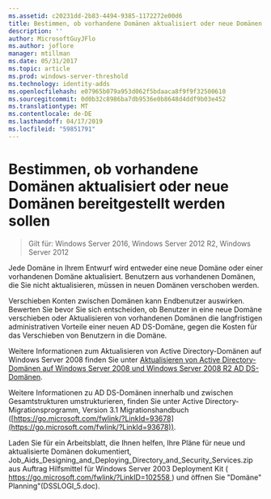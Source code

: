 ```yaml
---
ms.assetid: c20231dd-2b83-4494-9385-1172272e00d6
title: Bestimmen, ob vorhandene Domänen aktualisiert oder neue Domänen bereitgestellt werden sollen
description: ''
author: MicrosoftGuyJFlo
ms.author: joflore
manager: mtillman
ms.date: 05/31/2017
ms.topic: article
ms.prod: windows-server-threshold
ms.technology: identity-adds
ms.openlocfilehash: e07965b079a953d062f5bdaaca8f9f9f32500610
ms.sourcegitcommit: 0d0b32c8986ba7db9536e0b8648d4ddf9b03e452
ms.translationtype: MT
ms.contentlocale: de-DE
ms.lasthandoff: 04/17/2019
ms.locfileid: "59851791"
---
```

# <a name="determining-whether-to-upgrade-existing-domains-or-deploy-new-domains"></a>Bestimmen, ob vorhandene Domänen aktualisiert oder neue Domänen bereitgestellt werden sollen

>Gilt für: Windows Server 2016, Windows Server 2012 R2, Windows Server 2012

Jede Domäne in Ihrem Entwurf wird entweder eine neue Domäne oder einer vorhandenen Domäne aktualisiert. Benutzern aus vorhandenen Domänen, die Sie nicht aktualisieren, müssen in neuen Domänen verschoben werden.  
  
Verschieben Konten zwischen Domänen kann Endbenutzer auswirken. Bewerten Sie bevor Sie sich entscheiden, ob Benutzer in eine neue Domäne verschieben oder Aktualisieren von vorhandenen Domänen die langfristigen administrativen Vorteile einer neuen AD DS-Domäne, gegen die Kosten für das Verschieben von Benutzern in die Domäne.  
  
Weitere Informationen zum Aktualisieren von Active Directory-Domänen auf Windows Server 2008 finden Sie unter [Aktualisieren von Active Directory-Domänen auf Windows Server 2008 und Windows Server 2008 R2 AD DS-Domänen](https://technet.microsoft.com/library/cc731188.aspx).  
  
Weitere Informationen zu AD DS-Domänen innerhalb und zwischen Gesamtstrukturen umstrukturieren, finden Sie unter Active Directory-Migrationsprogramm, Version 3.1 Migrationshandbuch ([https://go.microsoft.com/fwlink/?LinkId=93678](https://go.microsoft.com/fwlink/?LinkId=93678)).  
  
Laden Sie für ein Arbeitsblatt, die Ihnen helfen, Ihre Pläne für neue und aktualisierte Domänen dokumentiert, Job_Aids_Designing_and_Deploying_Directory_and_Security_Services.zip aus Auftrag Hilfsmittel für Windows Server 2003 Deployment Kit ([ https://go.microsoft.com/fwlink/?LinkID=102558 ](https://go.microsoft.com/fwlink/?LinkID=102558)) und öffnen Sie "Domäne" Planning"(DSSLOGI_5.doc).  
  


